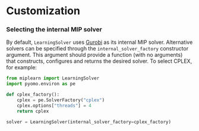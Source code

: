 # Customization


### Selecting the internal MIP solver

By default, `LearningSolver` uses [Gurobi](https://www.gurobi.com/) as its internal MIP solver. Alternative solvers can be specified through the `internal_solver_factory` constructor argument. This argument should provide a function (with no arguments) that constructs, configures and returns the desired solver. To select CPLEX, for example:
```python
from miplearn import LearningSolver
import pyomo.environ as pe

def cplex_factory():
    cplex = pe.SolverFactory("cplex")
    cplex.options["threads"] = 4
    return cplex

solver = LearningSolver(internal_solver_factory=cplex_factory)
```
